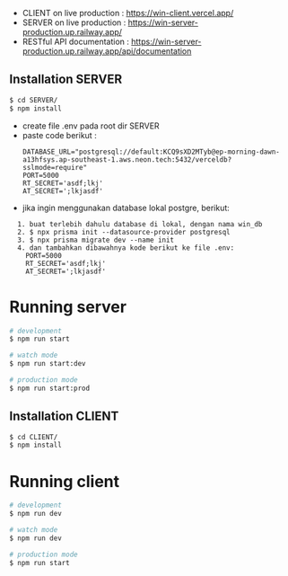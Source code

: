 - CLIENT on live production : https://win-client.vercel.app/
- SERVER on live production : https://win-server-production.up.railway.app/
- RESTful API documentation : https://win-server-production.up.railway.app/api/documentation


## Installation SERVER

```bash
$ cd SERVER/
$ npm install
```

- create file .env pada root dir SERVER
- paste code berikut :
  ```
  DATABASE_URL="postgresql://default:KCQ9sXD2MTyb@ep-morning-dawn-a13hfsys.ap-southeast-1.aws.neon.tech:5432/verceldb?sslmode=require"
  PORT=5000
  RT_SECRET='asdf;lkj'
  AT_SECRET=';lkjasdf'  
  ```
- jika ingin menggunakan database lokal postgre, berikut:

```
  1. buat terlebih dahulu database di lokal, dengan nama win_db
  2. $ npx prisma init --datasource-provider postgresql
  3. $ npx prisma migrate dev --name init
  4. dan tambahkan dibawahnya kode berikut ke file .env:
    PORT=5000
    RT_SECRET='asdf;lkj'
    AT_SECRET=';lkjasdf'  
```

# Running server

```bash
# development
$ npm run start

# watch mode
$ npm run start:dev

# production mode
$ npm run start:prod
```

## Installation CLIENT

```bash
$ cd CLIENT/
$ npm install
```

# Running client

```bash
# development
$ npm run dev

# watch mode
$ npm run dev

# production mode
$ npm run start
```
